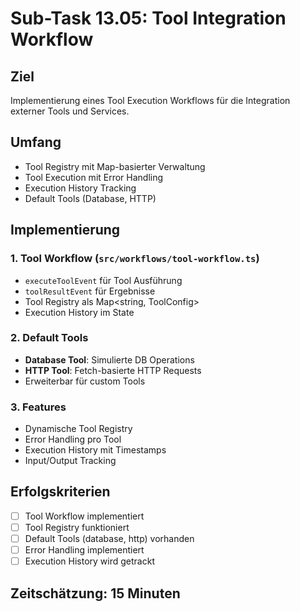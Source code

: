 # Sub-Task 13.05: Tool Integration Workflow

## Ziel
Implementierung eines Tool Execution Workflows für die Integration externer Tools und Services.

## Umfang
- Tool Registry mit Map-basierter Verwaltung
- Tool Execution mit Error Handling
- Execution History Tracking
- Default Tools (Database, HTTP)

## Implementierung

### 1. Tool Workflow (`src/workflows/tool-workflow.ts`)
- `executeToolEvent` für Tool Ausführung
- `toolResultEvent` für Ergebnisse
- Tool Registry als Map<string, ToolConfig>
- Execution History im State

### 2. Default Tools
- **Database Tool**: Simulierte DB Operations
- **HTTP Tool**: Fetch-basierte HTTP Requests
- Erweiterbar für custom Tools

### 3. Features
- Dynamische Tool Registry
- Error Handling pro Tool
- Execution History mit Timestamps
- Input/Output Tracking

## Erfolgskriterien
- [ ] Tool Workflow implementiert
- [ ] Tool Registry funktioniert
- [ ] Default Tools (database, http) vorhanden
- [ ] Error Handling implementiert
- [ ] Execution History wird getrackt

## Zeitschätzung: 15 Minuten